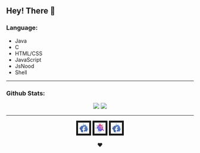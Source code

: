 ## Hey! There 👋

### Language:

- Java
- C
- HTML/CSS
- JavaScript
- JsNood
- Shell

<hr>

### Github Stats:

<p align="center">
  <img src="https://github-readme-stats.vercel.app/api?username=santuroy7&show_icons=true&theme=dracula&line_height=32">
  <img src="https://github-readme-stats.vercel.app/api/top-langs/?username=santuroy7&count_private=true&theme=dracula">
</p>
<hr>

<p align="center">
  <a href="https://www.facebook.com/santu.roy.589
" target="_top"><img src="https://github.com/santuroy7/santuroy7/blob/main/facebook.png" 
alt="Loading.." width="30" height="30" border="5" /></a>
  <a href="https://www.facebook.com/santu.roy.589
" target="_top"><img src="https://github.com/santuroy7/santuroy7/blob/main/insta.png" 
alt="Loading.." width="30" height="30" border="5" /></a>
  <a href="https://www.facebook.com/santu.roy.589
" target="_top"><img src="https://github.com/santuroy7/santuroy7/blob/main/facebook.png" 
alt="Loading.." width="30" height="30" border="5" /></a>
  </p>


 <p align="center">
    ❤
 </p>

